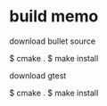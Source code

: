 # build memo

download bullet source

$ cmake .
$ make install

download gtest

$ cmake .
$ make install

